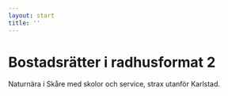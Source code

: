 ```yaml
---
layout: start
title: ''
---
```


# Bostadsrätter i radhusformat 2

Naturnära i Skåre med skolor och service, strax utanför Karlstad.